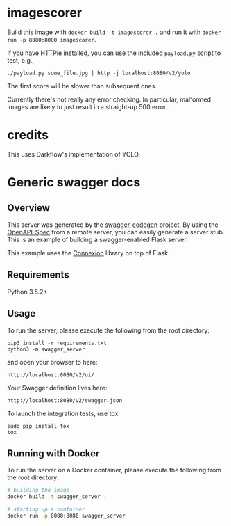 # imagescorer

Build this image with `docker build -t imagescorer .` and run it with `docker run -p 8080:8080 imagescorer`.

If you have [HTTPie](http://httpie.org) installed, you can use the included `payload.py` script to test, e.g.,

`./payload.py some_file.jpg | http -j localhost:8080/v2/yolo`

The first score will be slower than subsequent ones.

Currently there's not really any error checking.  In particular, malformed images are likely to just result in a straight-up 500 error.

# credits

This uses Darkflow's implementation of YOLO.

# Generic swagger docs

## Overview
This server was generated by the [swagger-codegen](https://github.com/swagger-api/swagger-codegen) project. By using the
[OpenAPI-Spec](https://github.com/swagger-api/swagger-core/wiki) from a remote server, you can easily generate a server stub.  This
is an example of building a swagger-enabled Flask server.

This example uses the [Connexion](https://github.com/zalando/connexion) library on top of Flask.

## Requirements
Python 3.5.2+

## Usage
To run the server, please execute the following from the root directory:

```
pip3 install -r requirements.txt
python3 -m swagger_server
```

and open your browser to here:

```
http://localhost:8080/v2/ui/
```

Your Swagger definition lives here:

```
http://localhost:8080/v2/swagger.json
```

To launch the integration tests, use tox:
```
sudo pip install tox
tox
```

## Running with Docker

To run the server on a Docker container, please execute the following from the root directory:

```bash
# building the image
docker build -t swagger_server .

# starting up a container
docker run -p 8080:8080 swagger_server
```
